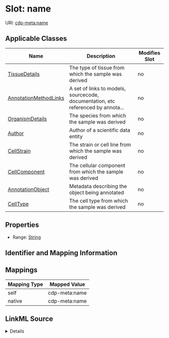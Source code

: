 

# Slot: name

URI: [cdp-meta:name](metadataname)



<!-- no inheritance hierarchy -->





## Applicable Classes

| Name | Description | Modifies Slot |
| --- | --- | --- |
| [TissueDetails](TissueDetails.md) | The type of tissue from which the sample was derived |  no  |
| [AnnotationMethodLinks](AnnotationMethodLinks.md) | A set of links to models, sourcecode, documentation, etc referenced by annota... |  no  |
| [OrganismDetails](OrganismDetails.md) | The species from which the sample was derived |  no  |
| [Author](Author.md) | Author of a scientific data entity |  no  |
| [CellStrain](CellStrain.md) | The strain or cell line from which the sample was derived |  no  |
| [CellComponent](CellComponent.md) | The cellular component from which the sample was derived |  no  |
| [AnnotationObject](AnnotationObject.md) | Metadata describing the object being annotated |  no  |
| [CellType](CellType.md) | The cell type from which the sample was derived |  no  |







## Properties

* Range: [String](String.md)





## Identifier and Mapping Information








## Mappings

| Mapping Type | Mapped Value |
| ---  | ---  |
| self | cdp-meta:name |
| native | cdp-meta:name |




## LinkML Source

<details>
```yaml
name: name
alias: name
domain_of:
- Author
- OrganismDetails
- TissueDetails
- CellType
- CellStrain
- CellComponent
- AnnotationObject
- AnnotationMethodLinks
range: string

```
</details>
